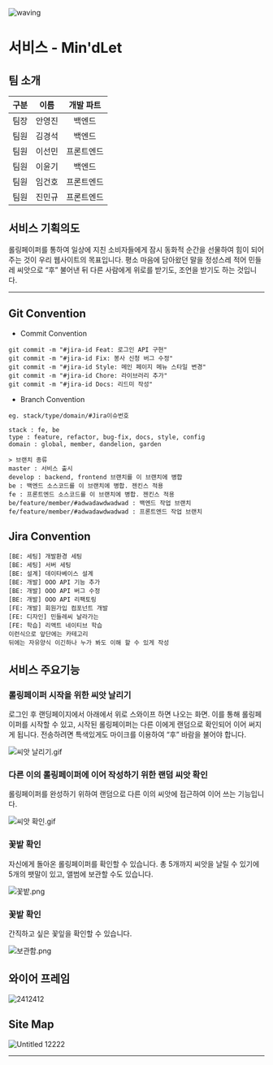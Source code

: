 ![waving](https://capsule-render.vercel.app/api?type=waving&height=200&text=🎉아삼이삼_A106팀🎉&fontAlign=50&fontAlignY=40&color=gradient)


# 서비스 - Min'dLet

## 팀 소개

| 구분 | 이름   | 개발 파트  |
| ---- | ------ | :--------: |
| 팀장 | 안영진 |   백엔드   |
| 팀원 | 김경석 |   백엔드   |
| 팀원 | 이선민 | 프론트엔드 |
| 팀원 | 이윤기 | 백엔드 |
| 팀원 | 임건호 | 프론트엔드 |
| 팀원 | 진민규 | 프론트엔드 |

## 서비스 기획의도

 롤링페이퍼를 통하여 일상에 지친 소비자들에게 잠시 동화적 순간을 선물하여 힘이 되어 주는 것이 우리 웹사이트의 목표입니다. 평소 마음에 담아왔던 말을 정성스레 적어 민들레 씨앗으로 “후” 불어낸 뒤 다른 사람에게 위로를 받기도, 조언을 받기도 하는 것입니다.

---
## Git Convention

- Commit Convention

```
git commit -m "#jira-id Feat: 로그인 API 구현"
git commit -m "#jira-id Fix: 봉사 신청 버그 수정"
git commit -m "#jira-id Style: 메인 페이지 메뉴 스타일 변경"
git commit -m "#jira-id Chore: 라이브러리 추가"
git commit -m "#jira-id Docs: 리드미 작성"
```

- Branch Convention

```
eg. stack/type/domain/#Jira이슈번호

stack : fe, be
type : feature, refactor, bug-fix, docs, style, config
domain : global, member, dandelion, garden

> 브랜치 종류
master : 서비스 출시
develop : backend, frontend 브랜치를 이 브랜치에 병합
be : 백엔드 소스코드를 이 브랜치에 병합. 젠킨스 적용
fe : 프론트엔드 소스코드를 이 브랜치에 병합. 젠킨스 적용
be/feature/member/#adwadawdwadwad : 백엔드 작업 브랜치
fe/feature/member/#adwadawdwadwad : 프론트엔드 작업 브랜치
```

## Jira Convention

```
[BE: 세팅] 개발환경 세팅
[BE: 세팅] 서버 세팅
[BE: 설계] 데이타베이스 설계
[BE: 개발] OOO API 기능 추가
[BE: 개발] OOO API 버그 수정
[BE: 개발] OOO API 리팩토링
[FE: 개발] 회원가입 컴포넌트 개발 
[FE: 디자인] 민들레씨 날라가는
[FE: 학습] 리액트 네이티브 학습
이런식으로 앞단에는 카테고리
뒤에는 자유양식 이긴하나 누가 봐도 이해 할 수 있게 작성
```

## 서비스 주요기능

### 롤링페이퍼 시작을 위한 씨앗 날리기

로그인 후 랜딩페이지에서 아래에서 위로 스와이프 하면 나오는 화면. 이를 통해 롤링페이퍼를 시작할 수 있고, 시작된 롤링페이퍼는 다른 이에게 랜덤으로 확인되어 이어 써지게 됩니다. 전송하려면 특색있게도 마이크를 이용하여 “후” 바람을 불어야 합니다.

![씨앗 날리기.gif](https://s3-us-west-2.amazonaws.com/secure.notion-static.com/e0324139-fada-44f0-a0db-6f2b4570b962/씨앗_날리기.gif)

### 다른 이의 롤링페이퍼에 이어 작성하기 위한 랜덤 씨앗 확인

롤링페이퍼를 완성하기 위하여 랜덤으로 다른 이의 씨앗에 접근하여 이어 쓰는 기능입니다.

![씨앗 확인.gif](https://s3-us-west-2.amazonaws.com/secure.notion-static.com/c0e2aa55-91fc-46d5-9499-48b1ecc3ac80/씨앗_확인.gif)

### 꽃밭 확인

자신에게 돌아온 롤링페이퍼를 확인할 수 있습니다. 총 5개까지 씨앗을 날릴 수 있기에 5개의 팻말이 있고, 앨범에 보관할 수도 있습니다.

![꽃밭.png](https://s3-us-west-2.amazonaws.com/secure.notion-static.com/b937af4d-238a-4c79-8c63-742b4d9909d1/꽃밭.png)

### 꽃밭 확인

간직하고 싶은 꽃잎을 확인할 수 있습니다.

![보관함.png](https://s3-us-west-2.amazonaws.com/secure.notion-static.com/3e07df8c-a07d-439f-90ac-a45335f9ba4b/보관함.png)

## 와이어 프레임

![2412412](https://user-images.githubusercontent.com/31895069/169442005-8c7fde34-3290-4bbb-b57e-f5fdd985612b.png)


## Site Map
![Untitled 12222](https://user-images.githubusercontent.com/31895069/169442138-fa9f51c4-ceee-4758-bd8c-f259a75901c8.png)
<hr>

